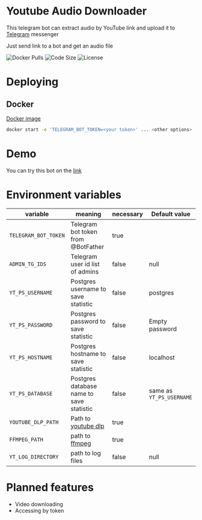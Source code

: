 # Youtube Audio Downloader

This telegram bot can extract audio by YouTube link and upload it to [Telegram](https://telegram.org/) messenger

Just send link to a bot and get an audio file

![Docker Pulls](https://img.shields.io/docker/pulls/xolli/yt-tg-music?style=flat-square)
![Code Size](https://img.shields.io/github/languages/code-size/xolli/YoutubeTelegramMusic.svg?style=flat-square)
![License](https://img.shields.io/github/license/xolli/YoutubeTelegramMusic.svg?style=flat-square)

# Deploying

## Docker

[Docker image](https://hub.docker.com/r/xolli/yt-tg-music)

```bash
docker start -e 'TELEGRAM_BOT_TOKEN=<your token>' ... <other options> ... xolli/yt-tg-music
```

# Demo

You can try this bot on the [link](https://t.me/youtubedlmusicbot)

# Environment variables

| variable             | meaning                                                 | necessary | Default value            |
|----------------------|---------------------------------------------------------|-----------|--------------------------|
| `TELEGRAM_BOT_TOKEN` | Telegram bot token from @BotFather                      | true      |                          |
| `ADMIN_TG_IDS`       | Telegram user id list of admins                         | false     | null                     |
| `YT_PS_USERNAME`     | Postgres username to save statistic                     | false     | postgres                 |
| `YT_PS_PASSWORD`     | Postgres password to save statistic                     | false     | Empty password           |
| `YT_PS_HOSTNAME`     | Postgres hostname to save statistic                     | false     | localhost                |
| `YT_PS_DATABASE`     | Postgres database name to save statistic                | false     | same as `YT_PS_USERNAME` |
| `YOUTUBE_DLP_PATH`   | Path to [youtube dlp](https://github.com/yt-dlp/yt-dlp) | true      |                          |
| `FFMPEG_PATH`        | path to [ffmpeg](https://ffmpeg.org/)                   | true      |                          |
| `YT_LOG_DIRECTORY`   | path to log files                                       | false     | null                     |

# Planned features

- Video downloading
- Accessing by token
